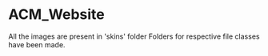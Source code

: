 # ACM_Website
All the images are present in 'skins' folder
Folders for respective file classes have been made.

